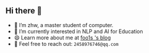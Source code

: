 ## Hi there 👋
- :moyai: I’m zhw, a master student of computer.
- 🌱 I’m currently interested in NLP and AI for Education
- 😄 Learn more about me at [foo1s 's blog](https://nnnyt.github.io)
- :email: Feel free to reach out: `2458976746@qq.com`

